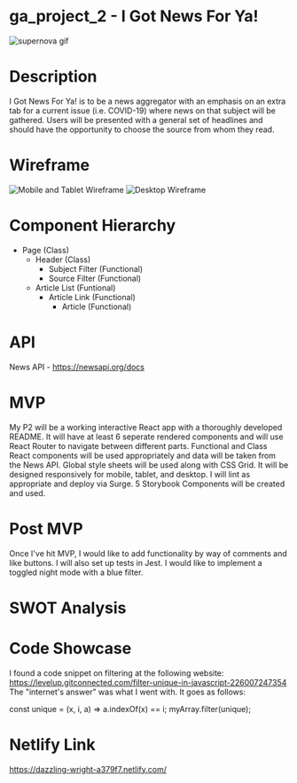 # ga_project_2 - I Got News For Ya!
![supernova gif](https://i.imgur.com/7qE5zF6.gif)

# Description
I Got News For Ya! is to be a news aggregator with an emphasis on an extra tab for a current issue (i.e. COVID-19) where news on that subject will be gathered. Users will be presented with a general set of headlines and should have the opportunity to choose the source from whom they read. 

# Wireframe
![Mobile and Tablet Wireframe](https://i.imgur.com/teKW9Tf.jpg)
![Desktop Wireframe](https://i.imgur.com/BY7QRce.jpg)

# Component Hierarchy

- Page (Class)
  - Header (Class)
    - Subject Filter (Functional)
    - Source Filter (Functional)
  - Article List (Funtional)
    - Article Link (Functional)
      - Article (Functional)

# API

News API - https://newsapi.org/docs

# MVP

My P2 will be a working interactive React app with a thoroughly developed README. It will have at least 6 seperate rendered components and will use React Router to navigate between different parts. Functional and Class React components will be used appropriately and data will be taken from the News API. Global style sheets will be used along with CSS Grid. It will be designed responsively for mobile, tablet, and desktop. I will lint as appropriate and deploy via Surge. 5 Storybook Components will be created and used.

# Post MVP

Once I've hit MVP, I would like to add functionality by way of comments and like buttons. I will also set up tests in Jest. I would like to implement a toggled night mode with a blue filter.

# SWOT Analysis

# Code Showcase
I found a code snippet on filtering at the following website: https://levelup.gitconnected.com/filter-unique-in-javascript-226007247354
The "internet's answer" was what I went with. It goes as follows:

const unique = (x, i, a) => a.indexOf(x) == i;
myArray.filter(unique);

# Netlify Link
https://dazzling-wright-a379f7.netlify.com/